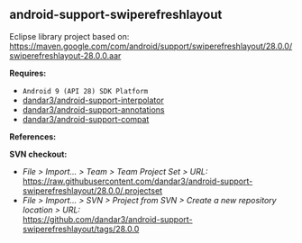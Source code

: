 ## android-support-swiperefreshlayout

Eclipse library project based on:<br/>
https://maven.google.com/com/android/support/swiperefreshlayout/28.0.0/swiperefreshlayout-28.0.0.aar

**Requires:**
- `Android 9 (API 28) SDK Platform`
- [dandar3/android-support-interpolator](https://github.com/dandar3/android-support-interpolator/tree/28.0.0)
- [dandar3/android-support-annotations](https://github.com/dandar3/android-support-annotations/tree/28.0.0)
- [dandar3/android-support-compat](https://github.com/dandar3/android-support-compat/tree/28.0.0)

**References:**


**SVN checkout:**
- _File > Import... > Team > Team Project Set > URL:_<br/>
  https://raw.githubusercontent.com/dandar3/android-support-swiperefreshlayout/28.0.0/.projectset
- _File > Import... > SVN > Project from SVN > Create a new repository location > URL:_<br/>
  https://github.com/dandar3/android-support-swiperefreshlayout/tags/28.0.0

